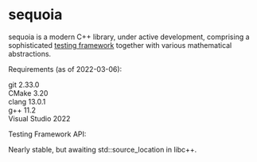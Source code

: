 # sequoia

sequoia is a modern C++ library, under active development, comprising a sophisticated
[testing framework](https://ojrosten.github.io/sequoia/html/dc/d92/testframeworkpage.html)
together with various mathematical abstractions.

Requirements (as of 2022-03-06):

git 2.33.0  
CMake 3.20  
clang 13.0.1  
g++ 11.2  
Visual Studio 2022  

Testing Framework API:

Nearly stable, but awaiting std::source_location in libc++.
